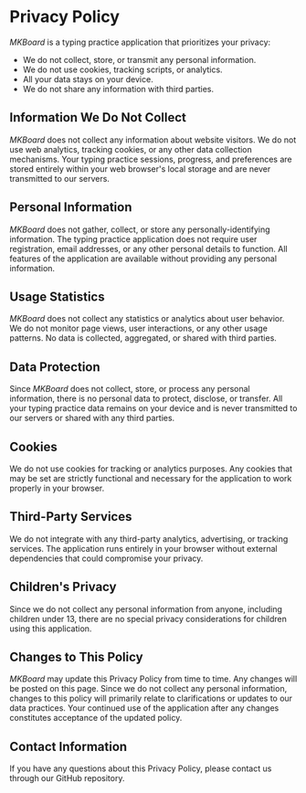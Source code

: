 # Privacy Policy

_MKBoard_ is a typing practice application that prioritizes your privacy:

*   We do not collect, store, or transmit any personal information.
*   We do not use cookies, tracking scripts, or analytics.
*   All your data stays on your device.
*   We do not share any information with third parties.

## Information We Do Not Collect

_MKBoard_ does not collect any information about website visitors. We do not use web analytics, tracking cookies, or any other data collection mechanisms. Your typing practice sessions, progress, and preferences are stored entirely within your web browser's local storage and are never transmitted to our servers.

## Personal Information

_MKBoard_ does not gather, collect, or store any personally-identifying information. The typing practice application does not require user registration, email addresses, or any other personal details to function. All features of the application are available without providing any personal information.

## Usage Statistics

_MKBoard_ does not collect any statistics or analytics about user behavior. We do not monitor page views, user interactions, or any other usage patterns. No data is collected, aggregated, or shared with third parties.

## Data Protection

Since _MKBoard_ does not collect, store, or process any personal information, there is no personal data to protect, disclose, or transfer. All your typing practice data remains on your device and is never transmitted to our servers or shared with any third parties.

## Cookies

We do not use cookies for tracking or analytics purposes. Any cookies that may be set are strictly functional and necessary for the application to work properly in your browser.

## Third-Party Services

We do not integrate with any third-party analytics, advertising, or tracking services. The application runs entirely in your browser without external dependencies that could compromise your privacy.

## Children's Privacy

Since we do not collect any personal information from anyone, including children under 13, there are no special privacy considerations for children using this application.

## Changes to This Policy

_MKBoard_ may update this Privacy Policy from time to time. Any changes will be posted on this page. Since we do not collect any personal information, changes to this policy will primarily relate to clarifications or updates to our data practices. Your continued use of the application after any changes constitutes acceptance of the updated policy.

## Contact Information

If you have any questions about this Privacy Policy, please contact us through our GitHub repository.
